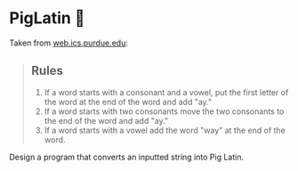 # PigLatin :pig_nose:

Taken from [web.ics.purdue.edu](http://web.ics.purdue.edu/~morelanj/RAO/prepare2.html): 
> ## Rules
> 1. If a word starts with a consonant and a vowel, put the first letter of the word at the end of the word and add "ay."
> 2. If a word starts with two consonants move the two consonants to the end of the word and add "ay."
> 3. If a word starts with a vowel add the word "way" at the end of the word.

Design a program that converts an inputted string into Pig Latin. 
